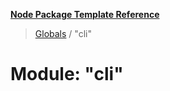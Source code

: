 **[Node Package Template Reference](../README.md)**

> [Globals](../README.md) / "cli"

# Module: "cli"

